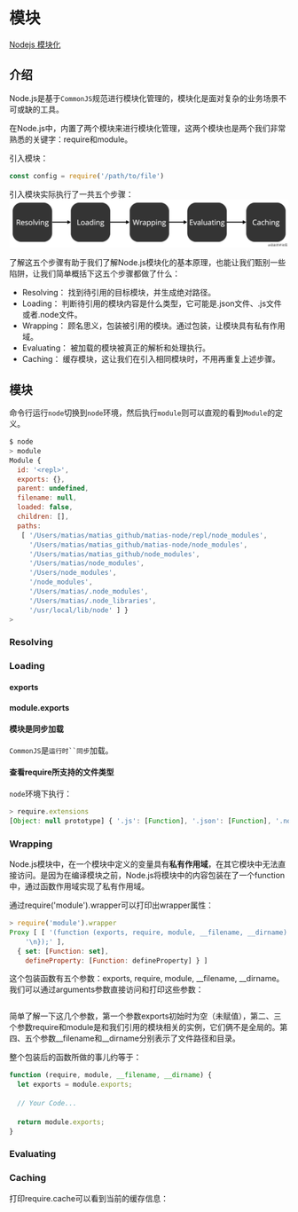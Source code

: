 <!--
 * @Author: tangdaoyong
 * @Date: 2021-01-18 10:29:26
 * @LastEditors: tangdaoyong
 * @LastEditTime: 2021-01-18 11:38:30
 * @Description: 模块
-->

# 模块

[Nodejs 模块化](https://mp.weixin.qq.com/s/ovLl8jw1xBa1TwPSVwJQ_Q)

## 介绍

Node.js是基于`CommonJS`规范进行模块化管理的，模块化是面对复杂的业务场景不可或缺的工具。

在Node.js中，内置了两个模块来进行模块化管理，这两个模块也是两个我们非常熟悉的关键字：require和module。

引入模块：
```js
const config = require('/path/to/file')
```
引入模块实际执行了一共五个步骤：
![module](./imgs/node-module.jpg)

了解这五个步骤有助于我们了解Node.js模块化的基本原理，也能让我们甄别一些陷阱，让我们简单概括下这五个步骤都做了什么：
* Resolving： 找到待引用的目标模块，并生成绝对路径。
* Loading： 判断待引用的模块内容是什么类型，它可能是.json文件、.js文件或者.node文件。
* Wrapping： 顾名思义，包装被引用的模块。通过包装，让模块具有私有作用域。
* Evaluating： 被加载的模块被真正的解析和处理执行。
* Caching： 缓存模块，这让我们在引入相同模块时，不用再重复上述步骤。

## 模块

命令行运行`node`切换到`node`环境，然后执行`module`则可以直观的看到`Module`的定义。
```js
$ node                    
> module
Module {
  id: '<repl>',
  exports: {},
  parent: undefined,
  filename: null,
  loaded: false,
  children: [],
  paths:
   [ '/Users/matias/matias_github/matias-node/repl/node_modules',
     '/Users/matias/matias_github/matias-node/node_modules',
     '/Users/matias/matias_github/node_modules',
     '/Users/matias/node_modules',
     '/Users/node_modules',
     '/node_modules',
     '/Users/matias/.node_modules',
     '/Users/matias/.node_libraries',
     '/usr/local/lib/node' ] }
> 
```

### Resolving

### Loading

#### exports

#### module.exports

#### 模块是同步加载

`CommonJS`是`运行时``同步`加载。

#### 查看require所支持的文件类型

`node`环境下执行：
```js
> require.extensions
[Object: null prototype] { '.js': [Function], '.json': [Function], '.node': [Function] }
```

### Wrapping

Node.js模块中，在一个模块中定义的变量具有**私有作用域**，在其它模块中无法直接访问。是因为在编译模块之前，Node.js将模块中的内容包装在了一个function中，通过函数作用域实现了私有作用域。

通过require('module').wrapper可以打印出wrapper属性：
```js
> require('module').wrapper
Proxy [ [ '(function (exports, require, module, __filename, __dirname) { ',
    '\n});' ],
  { set: [Function: set],
    defineProperty: [Function: defineProperty] } ]
```
这个包装函数有五个参数：exports, require, module, __filename, __dirname。我们可以通过arguments参数直接访问和打印这些参数：
```js

```

简单了解一下这几个参数，第一个参数exports初始时为空（未赋值），第二、三个参数require和module是和我们引用的模块相关的实例，它们俩不是全局的。第四、五个参数__filename和__dirname分别表示了文件路径和目录。

整个包装后的函数所做的事儿约等于：
```js
function (require, module, __filename, __dirname) {
  let exports = module.exports;
  
  // Your Code...
  
  return module.exports;
}
```

### Evaluating

### Caching

打印require.cache可以看到当前的缓存信息：
```js

```
